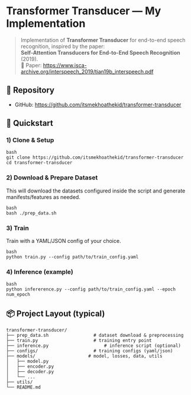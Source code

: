 # Transformer Transducer — My Implementation

> Implementation of **Transformer Transducer** for end-to-end speech recognition, inspired by the paper:  
> **Self-Attention Transducers for End-to-End Speech Recognition** (2019).  
> 📄 Paper: https://www.isca-archive.org/interspeech_2019/tian19b_interspeech.pdf

## 🔗 Repository
- GitHub: https://github.com/itsmekhoathekid/transformer-transducer

## 🚀 Quickstart

### 1) Clone & Setup
```
bash
git clone https://github.com/itsmekhoathekid/transformer-transducer
cd transformer-transducer
```

### 2) Download & Prepare Dataset
This will download the datasets configured inside the script and generate manifests/features as needed.
```
bash
bash ./prep_data.sh
```

### 3) Train
Train with a YAML/JSON config of your choice.
```
bash
python train.py --config path/to/train_config.yaml
```

### 4) Inference (example)
```
bash
python infererence.py --config path/to/train_config.yaml --epoch num_epoch
```

## 📦 Project Layout (typical)
```
transformer-transducer/
├── prep_data.sh                 # dataset download & preprocessing
├── train.py                     # training entry point
├── inference.py                     # inference script (optional)
├── configs/                     # training configs (yaml/json)
├── models/                    # model, losses, data, utils
│   ├── model.py
│   ├── encoder.py
│   ├── decoder.py
│   └── ...
├── utils/ 
└── README.md
```

